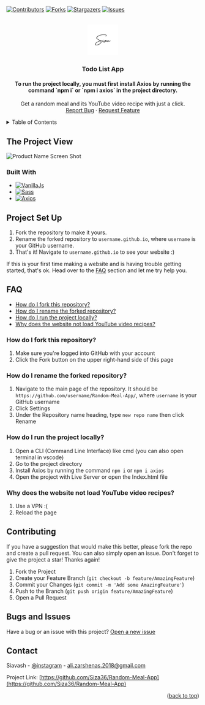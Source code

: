 <a id="readme-top"></a>

<!-- PROJECT SHIELDS -->

[![Contributors][contributors-shield]][contributors-url]
[![Forks][forks-shield]][forks-url]
[![Stargazers][stars-shield]][stars-url]
[![Issues][issues-shield]][issues-url]




<!-- PROJECT LOGO -->
<br />
<div align="center">
  <a href="https://github.com/Siza36/Random-Meal-App">
    <img src="./readme files/Pro sefid.png" alt="Logo" width="80" height="80">
  </a>

<h3 id="about-the-project" align="center">Todo List App</h3>

  <h4 align="center">To run the project locally, you must first install Axios by running the command `npm i` or `npm i axios` in the project directory.</h4>
  <p align="center">
    Get a random meal and its YouTube video recipe with just a click.
    <br />
    <a href="https://github.com/Siza36/Random-Meal-App/issues">Report Bug</a>
    ·
    <a href="#contributing">Request Feature</a>
  </p>
</div>



<!-- TABLE OF CONTENTS -->
<details>
  <summary>Table of Contents</summary>
  <ol>
    <li>
      <a href="#about-the-project">About The Project</a>
      <ul>
        <li><a href="#built-with">Built With</a></li>
      </ul>
    </li>
    <li>
      <a href="#project-set-up">Project Set Up</a>
    </li>
    <li>
      <a href="#faq">FAQ</a>
      <ul>
        <li><a href="#how-do-i-fork-this-repository">How do I fork this repository?</a></li>
        <li><a href="#how-do-i-rename-the-forked-repository">How do I rename the forked repository?</a></li>
        <li><a href="#how-do-i-run-the-project-locally">How do I run the project locally?</a></li>
        <li><a href="why-does-the-website-not-load-YouTube-video-recipes">Why does the website not load YouTube video recipes?</a></li>
      </ul>
    </li>
    <li>
      <a href="#contributing">Contributing</a>
      </li>
    <li>
      <a href="#contact">Contact</a>
    </li>
  </ol>
</details>



<!-- PROJECT VIEW -->
## The Project View

![Product Name Screen Shot][product-screenshot]





### Built With

* [![VanillaJs][vanilla-js]][js-url]
* [![Sass][sass]][sass-url]
* [![Axios][axios]][axios-url]



<!-- Project Set Up -->
## Project Set Up
1. Fork the repository to make it yours.
2. Rename the forked repository to `username.github.io`, where `username` is your GitHub username.
3. That's it! Navigate to `username.github.io` to see your website :) 

If this is your first time making a website and is having trouble getting started, that's ok. Head over to the [FAQ](#faq) section and let me try help you.



<!-- CONTRIBUTING -->

## FAQ
* [How do I fork this repository?](#how-do-i-fork-this-repository)
* [How do I rename the forked repository?](#how-do-i-rename-the-forked-repository)
* [How do I run the project locally?](#how-do-i-run-the-project-locally)
* [Why does the website not load YouTube video recipes?](#why-does-the-website-not-load-YouTube-video-recipes)

### How do I fork this repository?
1. Make sure you're logged into GitHub with your account
2. Click the Fork button on the upper right-hand side of this page

### How do I rename the forked repository?
1. Navigate to the main page of the repository. It should be `https://github.com/username/Random-Meal-App/`, where `username` is your GitHub username
2. Click Settings
3. Under the Repository name heading, type `new repo name` then click Rename

### How do I run the project locally?
1. Open a CLI (Command Line Interface) like cmd (you can also open terminal in vscode)
2. Go to the project directory
3. Install Axios by running the command `npm i` or `npm i axios`
4. Open the project with Live Server or open the Index.html file

### Why does the website not load YouTube video recipes?
1. Use a VPN :(
2. Reload the page
## Contributing

If you have a suggestion that would make this better, please fork the repo and create a pull request. You can also simply open an issue.
Don't forget to give the project a star! Thanks again!

1. Fork the Project
2. Create your Feature Branch (`git checkout -b feature/AmazingFeature`)
3. Commit your Changes (`git commit -m 'Add some AmazingFeature'`)
4. Push to the Branch (`git push origin feature/AmazingFeature`)
5. Open a Pull Request


## Bugs and Issues
Have a bug or an issue with this project? [Open a new issue][issues-url]

<!-- CONTACT -->
## Contact

Siavash - [@instagram](https://instagram.com/thiisiza) - ali.zarshenas.2018@gmail.com

Project Link: [https://github.com/Siza36/Random-Meal-App](https://github.com/Siza36/Random-Meal-App)
<p align="right">(<a href="#readme-top">back to top</a>)</p>



<!-- MARKDOWN LINKS & IMAGES -->
<!-- https://www.markdownguide.org/basic-syntax/#reference-style-links -->
[contributors-shield]: https://img.shields.io/github/contributors/Siza36/Random-Meal-App.svg?style=for-the-badge
[contributors-url]: https://github.com/Siza36/Random-Meal-App/graphs/contributors
[forks-shield]: https://img.shields.io/github/forks/Siza36/Random-Meal-App.svg?style=for-the-badge
[forks-url]: https://github.com/Siza36/Random-Meal-App/network/members
[stars-shield]: https://img.shields.io/github/stars/Siza36/Random-Meal-App.svg?style=for-the-badge
[stars-url]: https://github.com/Siza36/Random-Meal-App/stargazers
[issues-shield]: https://img.shields.io/github/issues/Siza36/Random-Meal-App.svg?style=for-the-badge
[issues-url]: https://github.com/Siza36/Random-Meal-App/issues
[product-screenshot]: ./readme%20files/site%20preview.png
[vanilla-js]: https://img.shields.io/badge/javascript-ecf000?style=for-the-badge&logo=javascript&logoColor=black
[js-url]: https://javascript.com/
[sass]: https://img.shields.io/badge/Sass-ff8ffb?style=for-the-badge&logo=Sass&logoColor=white
[sass-url]: https://sass-lang.com/
[axios]: https://img.shields.io/badge/Axios-5a29e4?style=for-the-badge&logo=axios&logoColor=white
[axios-url]: https://axios-http.com/
